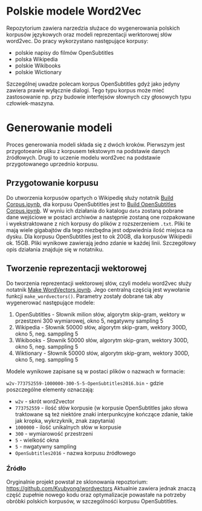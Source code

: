 # Polskie modele Word2Vec

Repozytorium zawiera narzedzia służace do wygenerowania polskich korpusów językowych oraz modeli reprezentacji werktorowej słów word2vec.
Do pracy wykorzystano następujące korpusy:
* polskie napisy do filmów OpenSubtitles
* polska Wikipedia
* polskie Wikibooks
* polskie Wictionary

Szczególnej uwadze polecam korpus OpenSubtitles gdyż jako jedyny zawiera prawie wyłącznie dialogi. Tego typu korpus może mieć zastosowanie np. przy budowie interfejsów słownych czy głosowych typu człowiek-maszyna. 

# Generowanie modeli
Proces generowania modeli składa się z dwóch kroków. Pierwszym jest przygotoeanie pliku z korpusem tekstowym na podstawie danych źródłowych. Drugi to uczenie modelu word2vec na podstawie przygotowanego uprzednio korpusu.

## Przygotowanie korpusu
Do utworzenia korpusów opartych o Wikipedię służy notatnik [Build Corpus.ipynb](Build%20Corpus.ipynb), dla korpusu OpenSubtitles jest to [Build OpenSubtitles Corpus.ipynb](Build%20OpenSubtitles%20Corpus.ipynb). W wyniu ich działania do katalogu `data` zostaną pobrane dane wejściowe w postaci archiwów a następnie zostaną one rozpakowane i wyekstraktowane z nich korpusy do plików z rozszerzeniem `.txt`.
Pliki te mają wiele gigabajtów dla tego niezbędna jest odpwiednia ilość miejsca na dysku. Dla korpusu OpenSubtitles jest to ok 20GB, dla korpusów Wikipedii ok. 15GB. Pliki wynikowe zawierają jedno zdanie w każdej linii. Szczegółowy opis działania znajduje się w notatniku.

## Tworzenie reprezentacji wektorowej
Do tworzenia reprezentacji wektorowej słów, czyli modelu word2vec służy notatnik [Make WordVectors.ipynb](Make%20WordVectors.ipynb).
Jego centralną częścią jest wywołanie funkcji `make_wordvectors()`. Parametry zostały dobrane tak aby wygenerować następujące modele:
1. OpenSubtitles - Słownik milion słów, algorytm skip-gram, wektory w przestzeni 300 wymiarowej, okno 5, negatywny sampling 5
1. Wikipedia - Słownik 50000 słów, algorytm skip-gram, wektory 300D, okno 5, neg. samppling 5
1. Wikibooks - Słownik 50000 słów, algorytm skip-gram, wektory 300D, okno 5, neg. samppling 5
1. Wiktionary - Słownik 50000 słów, algorytm skip-gram, wektory 300D, okno 5, neg. samppling 5

Modele wynikowe zapisane są w postaci plików o nazwach w formacie:

`w2v-773752559-1000000-300-5-5-OpenSubtitles2016.bin` - gdzie poszczególne elementy oznaczają:
* `w2v` - skrót word2vector
* `773752559` - ilość słów korpusie (w korpusie OpenSubtitles jako słowa traktowane są też niektóre znaki interpunkcyjne kończące zdanie, takie jak kropka, wykrzyknik, znak zapytania)
* `1000000` - ilość unikalnych słów w korpusie
* `300` - wymiarowość przestrzeni
* `5` - wielkość okna
* `5` - nwgatywny sampling
* `OpenSubtitles2016` - nazwa korpusu źródłowego

### Źródło
Oryginalnie projekt powstał ze sklonowania repoztorium: https://github.com/Kyubyong/wordvectors
Aktualnie zawiera jednak znaczą część zupełnie nowego kodu oraz optymalizacje powastałe na potrzeby obróbki polskich korpusów, w szczególnośći korpusu OpenSubtitles.
